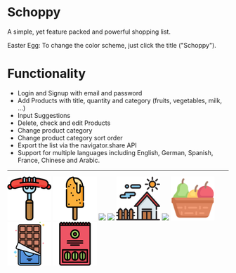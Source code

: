 # Schoppy

A simple, yet feature packed and powerful shopping list.

Easter Egg: To change the color scheme, just click the title ("Schoppy").

# Functionality

- Login and Signup with email and password
- Add Products with title, quantity and category (fruits, vegetables, milk, ...)
- Input Suggestions
- Delete, check and edit Products
- Change product category
- Change product category sort order
- Export the list via the navigator.share API
- Support for multiple languages including English, German, Spanish, France, Chinese and Arabic.

---

<p>
    <img src="./static/category/Fleisch.svg" width=100>
    <img src="./static/category/Gefriertruhe.svg" width=100>
    <img src="./static/category/Gemüse.svg" width=100>
    <img src="./static/category/Getränke.svg" width=100>
    <img src="./static/category/Haushalt.svg" width=100>
    <img src="./static/category/Kühlregal.svg" width=100>
    <img src="./static/category/Obst.svg" width=100>
    <img src="./static/category/Süßigkeiten.svg" width=100>
    <img src="./static/category/Vorrat.svg" width=100>
</p>
